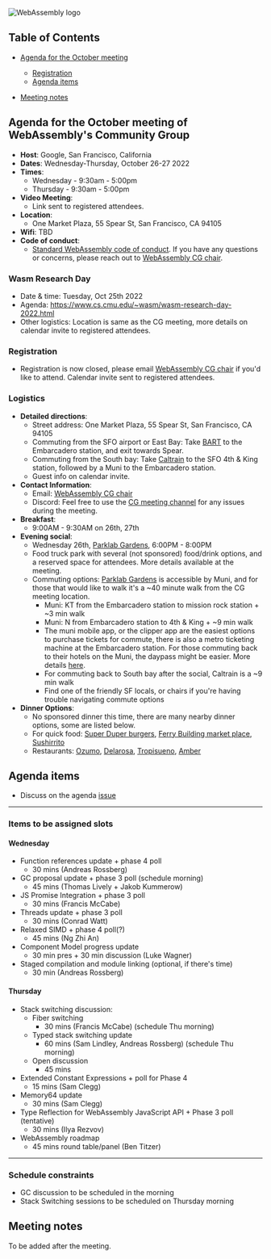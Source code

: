 ![WebAssembly logo](/images/WebAssembly.png)

## Table of Contents

* [Agenda for the October meeting](#agenda-for-the-October-meeting-of-webassemblys-community-group)
    
   * [Registration](#registration)
   * [Agenda items](#agenda-items)

* [Meeting notes](#meeting-notes)


## Agenda for the October meeting of WebAssembly's Community Group

- **Host**: Google, San Francisco, California
- **Dates**: Wednesday-Thursday, October 26-27 2022
- **Times**:
    - Wednesday - 9:30am - 5:00pm
    - Thursday - 9:30am - 5:00pm
- **Video Meeting**:
    - Link sent to registered attendees.
- **Location**:
    - One Market Plaza, 55 Spear St, San Francisco, CA 94105
- **Wifi**: TBD
- **Code of conduct**:
    - [Standard WebAssembly code of conduct](https://github.com/WebAssembly/design/blob/master/CodeOfConduct.md).  If you have any questions or concerns, please reach out to [WebAssembly CG chair](mailto:webassembly-cg-chair@chromium.org).

### Wasm Research Day

- Date & time: Tuesday, Oct 25th 2022 
- Agenda: https://www.cs.cmu.edu/~wasm/wasm-research-day-2022.html
- Other logistics: Location is same as the CG meeting, more details on calendar invite to registered attendees.

### Registration

 - Registration is now closed, please email [WebAssembly CG chair](mailto:webassembly-cg-chair@chromium.org) if you'd like to attend. Calendar invite sent to registered attendees.

### Logistics
- **Detailed directions**:
  - Street address: One Market Plaza, 55 Spear St, San Francisco, CA 94105
  - Commuting from the SFO airport or East Bay: Take [BART](https://www.bart.gov/planner) to the Embarcadero station, and exit towards Spear. 
  - Commuting from the South bay: Take [Caltrain](http://www.caltrain.com/main.html) to the SFO 4th & King station, followed by a Muni to the Embarcadero station.
  - Guest info on calendar invite.
- **Contact Information**:
  - Email: [WebAssembly CG chair](mailto:webassembly-cg-chair@chromium.org)
  - Discord: Feel free to use the [CG meeting channel](https://discord.gg/KDVDsJjwG7) for any issues during the meeting.
- **Breakfast**:
  - 9:00AM - 9:30AM on 26th, 27th
- **Evening social**:
  - Wednesday 26th, [Parklab Gardens](https://www.parklabgardens.com/), 6:00PM - 8:00PM
  - Food truck park with several (not sponsored) food/drink options, and a reserved space for attendees. More details available at the meeting.
  - Commuting options: [Parklab Gardens](https://www.parklabgardens.com/) is accessible by Muni, and for those that would like to walk it's a ~40 minute walk from the CG meeting location.
    - Muni: KT from the Embarcadero station to mission rock station + ~3 min walk
    - Muni: N from Embarcadero station to 4th & King + ~9 min walk
    - The muni mobile app, or the clipper app are the easiest options to purchase tickets for commute, there is also a metro ticketing machine at the Embarcadero station. For those commuting back to their hotels on the Muni, the daypass might be easier. More details [here](https://www.sfmta.com/getting-around/muni/fares).
    - For commuting back to South bay after the social, Caltrain is a ~9 min walk
    - Find one of the friendly SF locals, or chairs if you're having trouble navigating commute options
- **Dinner Options**:
  - No sponsored dinner this time, there are many nearby dinner options, some are listed below. 
  - For quick food: [Super Duper burgers](https://goo.gl/maps/KqQZGFGUMrUeUJ269), [Ferry Building market place](https://goo.gl/maps/akKwbRqBafJR1B3SA), [Sushirrito](https://goo.gl/maps/u4PeGBgvXZvEgh5Z9)
  - Restaurants: [Ozumo](https://g.page/OzumoSanFrancisco?share), [Delarosa](https://goo.gl/maps/cmY5yA4kMDU3PCFP7), [Tropisueno](https://g.page/tropisueno?share), [Amber](https://goo.gl/maps/6auUT1zUE1EviLx16)
  
## Agenda items

 - Discuss on the agenda [issue](https://github.com/WebAssembly/meetings/issues/1107#issue-1370626883)

-----
 ### Items to be assigned slots
 
 #### Wednesday
 - Function references update + phase 4 poll
   - 30 mins (Andreas Rossberg)
 - GC proposal update + phase 3 poll (schedule morning)
   - 45 mins (Thomas Lively + Jakob Kummerow)
 - JS Promise Integration + phase 3 poll
   - 30 mins (Francis McCabe)
 - Threads update + phase 3 poll
   - 30 mins (Conrad Watt)
 - Relaxed SIMD + phase 4 poll(?)
   - 45 mins (Ng Zhi An)
 - Component Model progress update
   - 30 min pres + 30 min discussion (Luke Wagner)
 - Staged compilation and module linking (optional, if there's time)
   - 30 min (Andreas Rossberg)
  
 #### Thursday
 - Stack switching discussion:
   - Fiber switching
     - 30 mins (Francis McCabe) (schedule Thu morning)
   - Typed stack switching update
     - 60 mins (Sam Lindley, Andreas Rossberg) (schedule Thu morning)
   - Open discussion
     - 45 mins  
 - Extended Constant Expressions + poll for Phase 4
   - 15 mins (Sam Clegg)
 - Memory64 update
   - 30 mins (Sam Clegg)
 - Type Reflection for WebAssembly JavaScript API + Phase 3 poll (tentative)
   - 30 mins (Ilya Rezvov)
 - WebAssembly roadmap
   - 45 mins round table/panel (Ben Titzer)

-----

### Schedule constraints

- GC discussion to be scheduled in the morning
- Stack Switching sessions to be scheduled on Thursday morning

## Meeting notes

To be added after the meeting.
